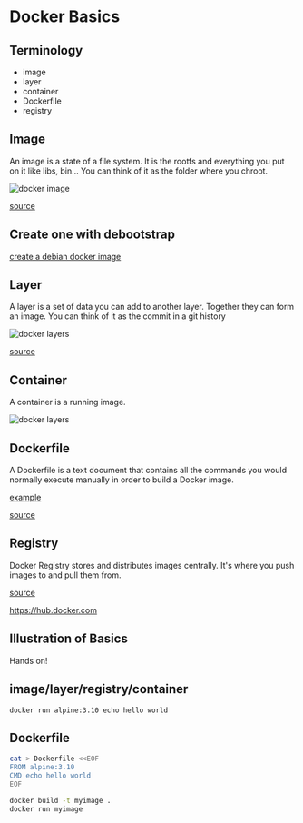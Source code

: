 # Docker Basics



## Terminology

 - image
 - layer
 - container
 - Dockerfile
 - registry 


## Image

An image is a state of a file system.
It is the rootfs and everything you put on it like libs, bin...
You can think of it as the folder where you chroot.


![docker image](/images/docker-filesystems-debian.png)

[source](http://docs.docker.com/terms/image/)


## Create one with debootstrap

[create a debian docker image](https://docs.docker.com/engine/userguide/eng-image/baseimages/)


## Layer

A layer is a set of data you can add to another layer.
Together they can form an image.
You can think of it as the commit in a git history


![docker layers](/images/docker-filesystems-multilayer.png)

[source](http://docs.docker.com/terms/layer/#layer)


## Container

A container is a running image.


![docker layers](/images/docker-filesystems-multilayer.png)


## Dockerfile

A Dockerfile is a text document that contains all the commands you would normally execute manually in order to build a Docker image.

[example](https://github.com/indiehosters/docker-git/blob/master/Dockerfile)

[source](http://docs.docker.com/reference/builder/)


## Registry

Docker Registry stores and distributes images centrally. It's where you push images to and pull them from.

[source](http://docs.docker.com/registry/)


https://hub.docker.com



## Illustration of Basics

Hands on!


## image/layer/registry/container

`docker run alpine:3.10 echo hello world`


## Dockerfile

```bash
cat > Dockerfile <<EOF
FROM alpine:3.10
CMD echo hello world
EOF

docker build -t myimage .
docker run myimage
```
